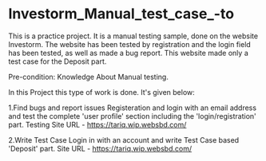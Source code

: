# Investorm_Manual_test_case_-to
This is a practice project. It is a manual testing sample, done on the website Investorm. The website has been tested by registration and the login field has been tested, as well as made a bug report. This website made only a test case for the Deposit part.

Pre-condition: Knowledge About Manual testing.

In this Project this type of work is done. It's given below:

1.Find bugs and report issues
Registeration and login with an email address and test the complete 'user profile' section including the 'login/registration' part. 
Testing Site URL - https://tariq.wip.websbd.com/

2.Write Test Case 
Login in with an account and write Test Case based 'Deposit' part. 
Site URL - https://tariq.wip.websbd.com/



